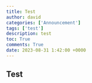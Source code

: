 ```yaml
---
title: Test
author: david
categories: ['Announcement']
tags: ['test']
description: test
toc: True
comments: True
date: 2023-08-31 1:42:00 +0000
---
```


## Test